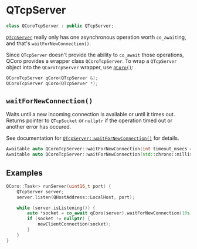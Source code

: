 # QTcpServer

```cpp
class QCoroTcpServer : public QTcpServer;
```

[`QTcpServer`][qtdoc-qtcpserver] really only has one asynchronous operation worth `co_await`ing, and that's
`waitForNewConnection()`.

Since `QTcpServer` doesn't provide the ability to `co_await` those operations, QCoro provides
 a wrapper class `QCoroTcpServer`. To wrap a `QTcpServer` object into the `QCoroTcpServer`
 wrapper, use [`qCoro()`][qcoro-coro]:

```cpp
QCoroTcpServer qCoro(QTcpServer &);
QCoroTcpServer qCoro(QTcpServer *);
```

## `waitForNewConnection()`

Waits until a new incoming connection is available or until it times out. Returns pointer to `QTcpSocket` or
`nullptr` if the operation timed out or another error has occured.

See documentation for [`QTcpServer::waitForNewConnection()`][qtdoc-qtcpserver-waitForNewConnection]
for details.

```cpp
Awaitable auto QCoroTcpServer::waitForNewConnection(int timeout_msecs = 30'000);
Awaitable auto QCoroTcpServer::waitForNewConnection(std::chrono::milliseconds timeout);
```

## Examples

```cpp
QCoro::Task<> runServer(uint16_t port) {
    QTcpServer server;
    server.listen(QHostAddress::LocalHost, port);

    while (server.isListening()) {
        auto *socket = co_await qCoro(server).waitForNewConnection(10s);
        if (socket != nullptr) {
            newClientConnection(socket);
        }
    }
}
```


[qtdoc-qtcpserver]: https://doc.qt.io/qt-5/qtcpserver.html
[qtdoc-qtcpserver-waitForNewConnection]: https://doc.qt.io/qt-5/qtcpserver.html#waitForNewConnection
[qcoro-coro]: coro.md
